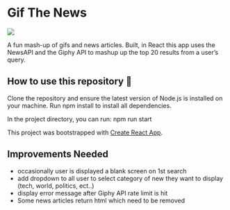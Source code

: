 # Gif The News

<img src="https://www.dustinkelly.dev/img/gif-the-news.jpg">

A fun mash-up of gifs and news articles. Built, in React this app uses the NewsAPI and the Giphy API to mashup up the top 20 results from a user’s query.

## How to use this repository :monocle_face:

Clone the repository and ensure the latest version of Node.js is installed on your machine.
Run npm install to install all dependencies.

In the project directory, you can run: npm run start

This project was bootstrapped with [Create React App](https://github.com/facebook/create-react-app).

## Improvements Needed

- occasionally user is displayed a blank screen on 1st search
- add dropdown to all user to select category of new they want to display (tech, world, politics, ect..)
- display error message after Giphy API rate limit is hit
- Some news articles return html which need to be removed
